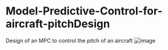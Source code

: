 # Model-Predictive-Control-for-aircraft-pitchDesign
Design of an MPC to control the pitch of an aircraft
![image](https://github.com/ben120-web/Model-Predictive-Control-for-aircraft-pitchDesign/assets/67604375/add79875-3593-4c31-9d17-54f0f9f3891b)
